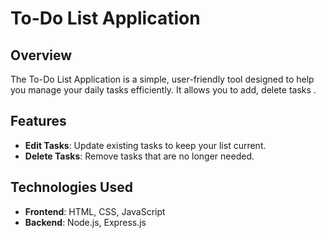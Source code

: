 # To-Do List Application

## Overview
The To-Do List Application is a simple, user-friendly tool designed to help you manage your daily tasks efficiently. It allows you to add, delete tasks .

## Features
- **Edit Tasks**: Update existing tasks to keep your list current.
- **Delete Tasks**: Remove tasks that are no longer needed.

## Technologies Used
- **Frontend**: HTML, CSS, JavaScript
- **Backend**: Node.js, Express.js
